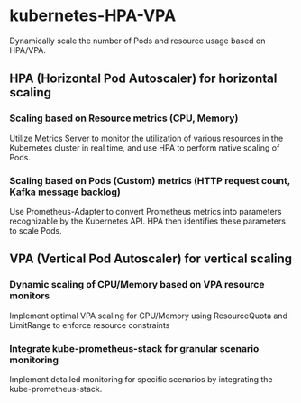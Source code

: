 # kubernetes-HPA-VPA
Dynamically scale the number of Pods and resource usage based on HPA/VPA.

## HPA (Horizontal Pod Autoscaler) for horizontal scaling
### Scaling based on Resource metrics (CPU, Memory)
Utilize Metrics Server to monitor the utilization of various resources in the Kubernetes cluster in real time, and use HPA to perform native scaling of Pods.
### Scaling based on Pods (Custom) metrics (HTTP request count, Kafka message backlog)
Use Prometheus-Adapter to convert Prometheus metrics into parameters recognizable by the Kubernetes API. HPA then identifies these parameters to scale Pods.

## VPA (Vertical Pod Autoscaler) for vertical scaling
### Dynamic scaling of CPU/Memory based on VPA resource monitors
Implement optimal VPA scaling for CPU/Memory using ResourceQuota and LimitRange to enforce resource constraints
### Integrate kube-prometheus-stack for granular scenario monitoring
Implement detailed monitoring for specific scenarios by integrating the kube-prometheus-stack.


